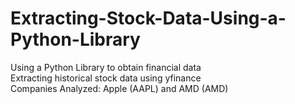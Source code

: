 # Extracting-Stock-Data-Using-a-Python-Library
Using a Python Library to obtain financial data<br />
Extracting historical stock data using yfinance<br />
Companies Analyzed: Apple (AAPL) and AMD (AMD)
